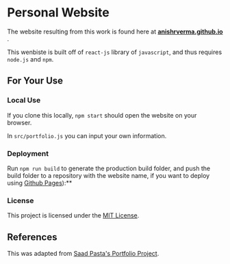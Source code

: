 # Personal Website 

The website resulting from this work is found here at **[anishrverma.github.io](https://anishrverma.github.io/)** .

This wenbiste is built off of `react-js` library of `javascript`, and thus requires `node.js` and `npm`.

## For Your Use

### Local Use

If you clone this locally, `npm start` should open the website on your browser.

In `src/portfolio.js` you can input your own information.

### Deployment

Run `npm run build` to generate the production build folder, and push the build folder to a repository with the website name, if you want to deploy using [Github Pages](https://docs.github.com/en/github/working-with-github-pages/about-github-pages)):**


### License

This project is licensed under the [MIT License](./LICENSE).

## References

This was adapted from [Saad Pasta's Portfolio Project](https://github.com/saadpasta/developerFolio).
